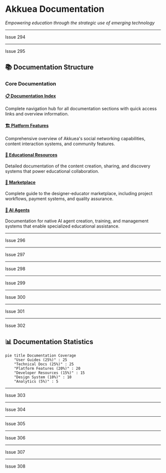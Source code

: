 # Akkuea Documentation

*Empowering education through the strategic use of emerging technology*

---

Issue 294
<!-- Make the changes from issue number 294 here. Thank you for contributing to Akkuea! -->

---

Issue 295
<!-- Make the changes from issue number 295 here. Thank you for contributing to Akkuea! -->


## 📚 Documentation Structure

### Core Documentation

#### [📋 Documentation Index](index.md)
Complete navigation hub for all documentation sections with quick access links and overview information.

#### [🏗️ Platform Features](features/README.md)
Comprehensive overview of Akkuea's social networking capabilities, content interaction systems, and community features.

#### [📖 Educational Resources](educational-resources/README.md)
Detailed documentation of the content creation, sharing, and discovery systems that power educational collaboration.

#### [🛒 Marketplace](marketplace/README.md)
Complete guide to the designer-educator marketplace, including project workflows, payment systems, and quality assurance.

#### [🤖 AI Agents](ai-agents/README.md)
Documentation for native AI agent creation, training, and management systems that enable specialized educational assistance.




---

Issue 296
<!-- Make the changes from issue number 296 here. Thank you for contributing to Akkuea! -->

---

Issue 297
<!-- Make the changes from issue number 297 here. Thank you for contributing to Akkuea! -->

---

Issue 298
<!-- Make the changes from issue number 298 here. Thank you for contributing to Akkuea! -->

---

Issue 299
<!-- Make the changes from issue number 299 here. Thank you for contributing to Akkuea! -->

---

Issue 300
<!-- Make the changes from issue number 300 here. Thank you for contributing to Akkuea! -->

---

Issue 301
<!-- Make the changes from issue number 301 here. Thank you for contributing to Akkuea! -->

---

Issue 302
<!-- Make the changes from issue number 302 here. Thank you for contributing to Akkuea! -->


## 📊 Documentation Statistics

```mermaid
pie title Documentation Coverage
    "User Guides (25%)" : 25
    "Technical Docs (25%)" : 25
    "Platform Features (20%)" : 20
    "Developer Resources (15%)" : 15
    "Design System (10%)" : 10
    "Analytics (5%)" : 5
```

---

Issue 303
<!-- Make the changes from issue number 303 here. Thank you for contributing to Akkuea! -->

---

Issue 304
<!-- Make the changes from issue number 304 here. Thank you for contributing to Akkuea! -->

---

Issue 305
<!-- Make the changes from issue number 305 here. Thank you for contributing to Akkuea! -->

---

Issue 306
<!-- Make the changes from issue number 306 here. Thank you for contributing to Akkuea! -->

---

Issue 307
<!-- Make the changes from issue number 307 here. Thank you for contributing to Akkuea! -->

---

Issue 308
<!-- Make the changes from issue number 308 here. Thank you for contributing to Akkuea! -->

